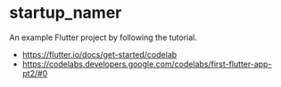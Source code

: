 # startup_namer

An example Flutter project by following the tutorial.

- https://flutter.io/docs/get-started/codelab
- https://codelabs.developers.google.com/codelabs/first-flutter-app-pt2/#0
